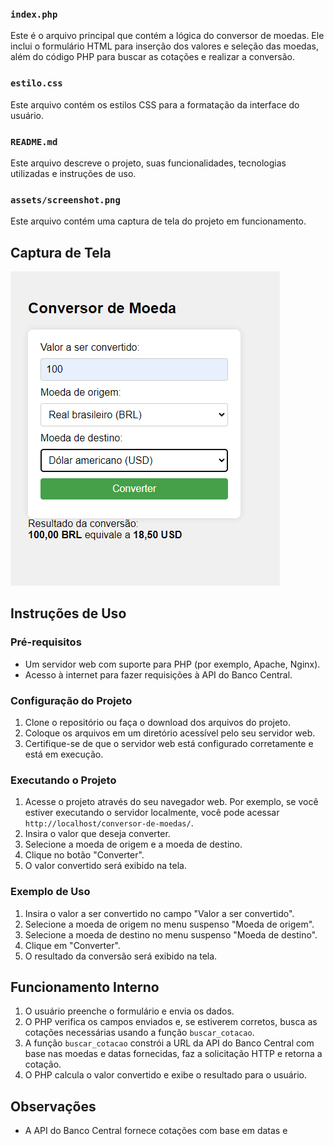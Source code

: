 
### `index.php`

Este é o arquivo principal que contém a lógica do conversor de moedas. Ele inclui o formulário HTML para inserção dos valores e seleção das moedas, além do código PHP para buscar as cotações e realizar a conversão.

### `estilo.css`

Este arquivo contém os estilos CSS para a formatação da interface do usuário.

### `README.md`

Este arquivo descreve o projeto, suas funcionalidades, tecnologias utilizadas e instruções de uso.

### `assets/screenshot.png`

Este arquivo contém uma captura de tela do projeto em funcionamento.

## Captura de Tela

![Conversor de Moedas](atividade_001/Conversor-de-moeda.png)

## Instruções de Uso

### Pré-requisitos

- Um servidor web com suporte para PHP (por exemplo, Apache, Nginx).
- Acesso à internet para fazer requisições à API do Banco Central.

### Configuração do Projeto

1. Clone o repositório ou faça o download dos arquivos do projeto.
2. Coloque os arquivos em um diretório acessível pelo seu servidor web.
3. Certifique-se de que o servidor web está configurado corretamente e está em execução.

### Executando o Projeto

1. Acesse o projeto através do seu navegador web. Por exemplo, se você estiver executando o servidor localmente, você pode acessar `http://localhost/conversor-de-moedas/`.
2. Insira o valor que deseja converter.
3. Selecione a moeda de origem e a moeda de destino.
4. Clique no botão "Converter".
5. O valor convertido será exibido na tela.

### Exemplo de Uso

1. Insira o valor a ser convertido no campo "Valor a ser convertido".
2. Selecione a moeda de origem no menu suspenso "Moeda de origem".
3. Selecione a moeda de destino no menu suspenso "Moeda de destino".
4. Clique em "Converter".
5. O resultado da conversão será exibido na tela.

## Funcionamento Interno

1. O usuário preenche o formulário e envia os dados.
2. O PHP verifica os campos enviados e, se estiverem corretos, busca as cotações necessárias usando a função `buscar_cotacao`.
3. A função `buscar_cotacao` constrói a URL da API do Banco Central com base nas moedas e datas fornecidas, faz a solicitação HTTP e retorna a cotação.
4. O PHP calcula o valor convertido e exibe o resultado para o usuário.

## Observações

- A API do Banco Central fornece cotações com base em datas e
